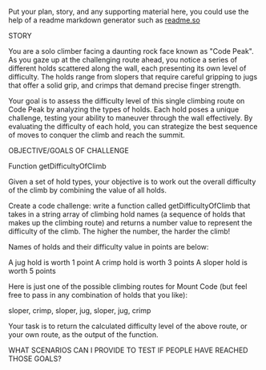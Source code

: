 Put your plan, story, and any supporting material here, you could use the help of a readme markdown generator such as [readme.so](https://readme.so/)

STORY 

You are a solo climber facing a daunting rock face known as "Code Peak". As you gaze up at the challenging route ahead, you notice a series of different holds scattered along the wall, each presenting its own level of difficulty. The holds range from slopers that require careful gripping to jugs that offer a solid grip, and crimps that demand precise finger strength.

Your goal is to assess the difficulty level of this single climbing route on Code Peak by analyzing the types of holds. Each hold poses a unique challenge, testing your ability to maneuver through the wall effectively. By evaluating the difficulty of each hold, you can strategize the best sequence of moves to conquer the climb and reach the summit.

OBJECTIVE/GOALS OF CHALLENGE

Function getDifficultyOfClimb

Given a set of hold types, your objective is to work out the overall difficulty of the climb by combining the value of all holds. 

Create a code challenge: write a function called getDifficultyOfClimb that takes in a string array of climbing hold names (a sequence of holds that makes up the climbing route) and returns a number value to represent the difficulty of the climb. The higher the number, the harder the climb!

Names of holds and their difficulty value in points are below: 

A jug hold is worth 1 point 
A crimp hold is worth 3 points 
A sloper hold is worth 5 points 

Here is just one of the possible climbing routes for Mount Code (but feel free to pass in any combination of holds that you like): 

sloper, crimp, sloper, jug, sloper, jug, crimp 

Your task is to return the calculated difficulty level of the above route, or your own route, as the output of the function. 

WHAT SCENARIOS CAN I PROVIDE TO TEST IF PEOPLE HAVE REACHED THOSE GOALS?

